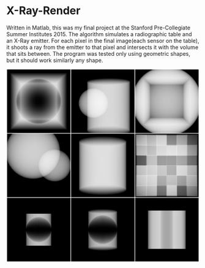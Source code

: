 # X-Ray-Render

Written in Matlab, this was my final project at the Stanford Pre-Collegiate Summer Institutes 2015.
The algorithm simulates a radiographic table and an X-Ray emitter. For each pixel in the final image(each sensor on the table), it shoots a ray from the emitter to that pixel and intersects it with the volume that sits between.
The program was tested only using geometric shapes, but it should work similarly any shape.

![Screenshot](https://raw.githubusercontent.com/thewildnath/X-Ray-Render/master/X%20Ray%20Render/Renders/XRayCollage.png)
